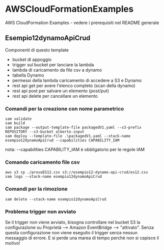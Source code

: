 # AWSCloudFormationExamples
AWS CloudFormation Examples - vedere i prerequisiti nel README generale

## Esempio12dynamoApiCrud
Componenti di questo template
- bucket di appoggio
- trigger sul bucket per lanciare la lambda
- lambda di caricamento da file csv a dynamo
- tabella Dynamo
- permessi della lambda caricamento di accedere a S3 e Dynamo
- rest api get per avere l'elenco completo (scan della dynamo)
- rest api post per salvare un elemento (post/put)
- rest api delete per cancellare un elemento

### Comandi per la creazione con nome parametrico
```
sam validate
sam build
sam package --output-template-file packagedV1.yaml --s3-prefix REPOSITORY --s3-bucket alberto-input
sam deploy --template-file .\packagedV1.yaml --stack-name esempio12dynamoApiCrud --capabilities CAPABILITY_IAM

```
nota: --capabilities CAPABILITY_IAM è obbligatorio per le regole IAM

### Comando caricamento file csv
```
aws s3 cp ./provaES12.csv s3://esempio12-dynamo-api-crud/es12.csv
sam logs --stack-name esempio12dynamoApiCrud
```
### Comandi per la rimozione
```
sam delete --stack-name esempio12dynamoApiCrud
```

### Problema trigger non avviato
Se il trigger non viene avviato, bisogna controllare nel bucket S3 la configurazione su Proprietà --> Amazon EventBridge --> "attivato". Senza questa configurazione non viene eseguito il trigger senza nessun messaggio di errore. E si perde una marea di tempo perchè non si capisce il motivo!
